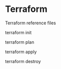 # Terraform
Terraform reference files

terraform init

terraform plan

terraform apply

terraform destroy
